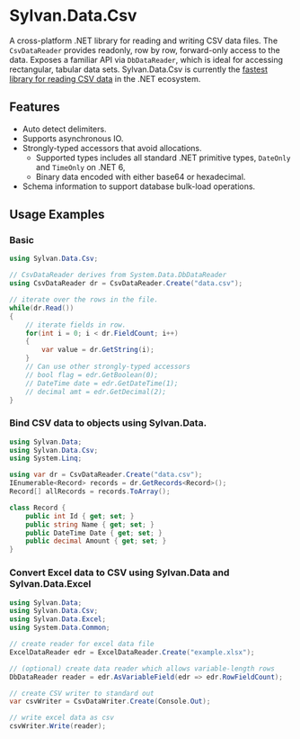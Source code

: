 ﻿# Sylvan.Data.Csv

A cross-platform .NET library for reading and writing CSV data files.
The `CsvDataReader` provides readonly, row by row, forward-only access to the data.
Exposes a familiar API via `DbDataReader`, which is ideal for accessing rectangular, tabular data sets.
Sylvan.Data.Csv is currently the [fastest library for reading CSV data](https://github.com/MarkPflug/Benchmarks/blob/main/docs/CsvReaderBenchmarks.md) 
 in the .NET ecosystem.

## Features

- Auto detect delimiters.
- Supports asynchronous IO.
- Strongly-typed accessors that avoid allocations.
	- Supported types includes all standard .NET primitive types, `DateOnly` and `TimeOnly` on .NET 6, 
	- Binary data encoded with either base64 or hexadecimal.
- Schema information to support database bulk-load operations.

## Usage Examples

### Basic

```C#
using Sylvan.Data.Csv;

// CsvDataReader derives from System.Data.DbDataReader
using CsvDataReader dr = CsvDataReader.Create("data.csv");

// iterate over the rows in the file.
while(dr.Read())
{
	// iterate fields in row.
	for(int i = 0; i < dr.FieldCount; i++)
	{
		var value = dr.GetString(i);
	}
	// Can use other strongly-typed accessors
	// bool flag = edr.GetBoolean(0);
	// DateTime date = edr.GetDateTime(1);
	// decimal amt = edr.GetDecimal(2);
}
```

### Bind CSV data to objects using Sylvan.Data.

```C#
using Sylvan.Data;
using Sylvan.Data.Csv;
using System.Linq;

using var dr = CsvDataReader.Create("data.csv");
IEnumerable<Record> records = dr.GetRecords<Record>();
Record[] allRecords = records.ToArray();

class Record {
	public int Id { get; set; }
	public string Name { get; set; }
	public DateTime Date { get; set; }
	public decimal Amount { get; set; }
}
```

### Convert Excel data to CSV using Sylvan.Data and Sylvan.Data.Excel

```C#
using Sylvan.Data;
using Sylvan.Data.Csv;
using Sylvan.Data.Excel;
using System.Data.Common;

// create reader for excel data file
ExcelDataReader edr = ExcelDataReader.Create("example.xlsx");

// (optional) create data reader which allows variable-length rows
DbDataReader reader = edr.AsVariableField(edr => edr.RowFieldCount);

// create CSV writer to standard out
var csvWriter = CsvDataWriter.Create(Console.Out);

// write excel data as csv
csvWriter.Write(reader);
```
